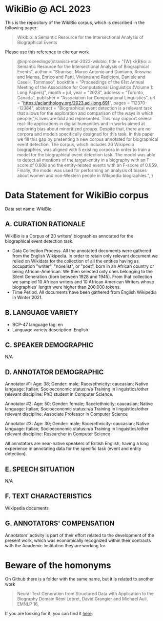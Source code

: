 # WikiBio @ ACL 2023

This is the repository of the WikiBio corpus, which is described in the following paper:

> Wikibio: a Semantic Resource for the Intersectional Analysis of Biographical Events

Please use this reference to cite our work
> @inproceedings{stranisci-etal-2023-wikibio,
>     title = "{W}iki{B}io: a Semantic Resource for the Intersectional Analysis of Biographical Events",
>     author = "Stranisci, Marco Antonio  and
>       Damiano, Rossana  and
>       Mensa, Enrico  and
>       Patti, Viviana  and
>       Radicioni, Daniele  and
>       Caselli, Tommaso",
>     booktitle = "Proceedings of the 61st Annual Meeting of the Association for Computational Linguistics (Volume 1: Long Papers)",
>     month = jul,
>     year = "2023",
>     address = "Toronto, Canada",
>     publisher = "Association for Computational Linguistics",
>     url = "https://aclanthology.org/2023.acl-long.691",
>     pages = "12370--12384",
>     abstract = "Biographical event detection is a relevant task that allows for the exploration and comparison of the ways in which people{'}s lives are told and represented. This may
> support several real-life applications in digital humanities and in works aimed at exploring bias about minoritized groups. Despite that, there are no corpora and models specifically designed
> for this task. In this paper we fill this gap by presenting a new corpus annotated for biographical event detection. The corpus, which includes 20 Wikipedia biographies, was aligned with 5
> existing corpora in order to train a model for the biographical event detection task. The model was able to detect all mentions of the target-entity in a biography with an F-score of 0.808
> and the entity-related events with an F-score of 0.859. Finally, the model was used for performing an analysis of biases about women and non-Western people in Wikipedia biographies.",
> }

# Data Statement for WikiBio corpus

Data set name: WikiBio

## A. CURATION RATIONALE

WikiBio is a Corpus of 20 writers' biographies annotated for the biographical event detection task.

- Data Collection Process. All the annotated documents were gathered from the English Wikipedia. In order to retain only relevant document we relied on Wikidata for the collection of all the entities having as occupation "writer", "novelist", or "poet", born in an African country or being African-American. We then selected only ones belonging to the Silent Generation (born between 1928 and 1945). From that collection we sampled 10 African writers and 10 African American Writers whose biographies' length were higher than 200.000 tokens. 
- Time Period. All documents have been gathered from English Wikipedia in Winter 2021.

## B. LANGUAGE VARIETY

- BCP-47 language tag: en 
- Language variety description: English

## C. SPEAKER DEMOGRAPHIC 

N/A

## D. ANNOTATOR DEMOGRAPHIC

Annotator #1: Age: 38; Gender: male; Race/ethnicity: caucasian; Native language: Italian; Socioeconomic status:n/a Training in linguistics/other relevant discipline: PhD student in Computer Science.

Annotator #2: Age: 50; Gender: female; Race/ethnicity: caucasian; Native language: Italian; Socioeconomic status:n/a Training in linguistics/other relevant discipline: Associate Professor in Computer Science

Annotator #3: Age: 30; Gender: male; Race/ethnicity: caucasian; Native language: Italian; Socioeconomic status:n/a Training in linguistics/other relevant discipline: Researcher in Computer Science

All annotators are near-native speakers of British English, having a long experience in annotating data for the specific task (event and entity detection).
## E. SPEECH SITUATION

N/A

## F. TEXT CHARACTERISTICS
Wikipedia documents

## G. ANNOTATORS' COMPENSATION

Annotators' activity is part of their effort related to the development of the present work, which was economically recognized within their contracts with the Academic Institution they are working for. 

# Beware of the homonyms
On Github there is a folder with the same name, but it is related to another work 
> Neural Text Generation from Structured Data with Application to the Biography Domain
> Rémi Lebret, David Grangier and Michael Auli, EMNLP 16,
> 
If you are looking for it, you can find it [here](https://github.com/DavidGrangier/wikipedia-biography-dataset).


